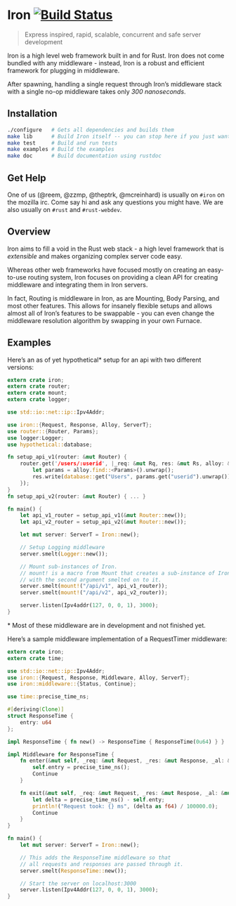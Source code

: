 Iron [![Build Status](https://secure.travis-ci.org/iron/iron.png?branch=master)](https://travis-ci.org/iron/iron)
====

> Express inspired, rapid, scalable, concurrent and safe server development

Iron is a high level web framework built in and for Rust.
Iron does not come bundled with any middleware - instead,
Iron is a robust and efficient framework for plugging in middleware.

After spawning, handling a single request through Iron’s middleware stack
with a single no-op middleware takes only _300 nanoseconds_.

## Installation

```bash
./configure   # Gets all dependencies and builds them
make lib      # Build Iron itself -- you can stop here if you just want the library
make test     # Build and run tests
make examples # Build the examples
make doc      # Build documentation using rustdoc
```

## Get Help

One of us (@reem, @zzmp, @theptrk, @mcreinhard) is usually on `#iron` on the
mozilla irc. Come say hi and ask any questions you might have. We are also
usually on `#rust` and `#rust-webdev`.

## Overview

Iron aims to fill a void in the Rust web stack - a high level framework that is
*extensible* and makes organizing complex server code easy.

Whereas other web frameworks have focused mostly on creating an easy-to-use
routing system, Iron focuses on providing a clean API for creating
middleware and integrating them in Iron servers.

In fact, Routing is middleware in Iron, as are Mounting, Body Parsing, and most
other features. This allows for insanely flexible setups and allows almost all
of Iron’s features to be swappable - you can even change the middleware
resolution algorithm by swapping in your own Furnace.

## Examples

Here’s an as of yet hypothetical\* setup for an api with two different
versions:

```rust
extern crate iron;
extern crate router;
extern crate mount;
extern crate logger;

use std::io::net::ip::Ipv4Addr;

use iron::{Request, Response, Alloy, ServerT};
use router::{Router, Params};
use logger:Logger;
use hypothetical::database;

fn setup_api_v1(router: &mut Router) {
    router.get('/users/:userid', |_req: &mut Rq, res: &mut Rs, alloy: &mut Alloy| {
        let params = alloy.find::<Params>().unwrap();
        res.write(database::get("Users", params.get("userid").unwrap()));
    });
}
fn setup_api_v2(router: &mut Router) { ... }

fn main() {
    let api_v1_router = setup_api_v1(&mut Router::new());
    let api_v2_router = setup_api_v2(&mut Router::new());

    let mut server: ServerT = Iron::new();

    // Setup Logging middleware
    server.smelt(Logger::new());

    // Mount sub-instances of Iron.
    // mount! is a macro from Mount that creates a sub-instance of Iron
    // with the second argument smelted on to it.
    server.smelt(mount!("/api/v1", api_v1_router));
    server.smelt(mount!("/api/v2", api_v2_router));

    server.listen(Ipv4addr(127, 0, 0, 1), 3000);
}

```

\* Most of these middleware are in development and not finished yet.

Here’s a sample middleware implementation of a RequestTimer middleware:

```rust
extern crate iron;
extern crate time;

use std::io::net::ip::Ipv4Addr;
use iron::{Request, Response, Middleware, Alloy, ServerT};
use iron::middleware::{Status, Continue};

use time::precise_time_ns;

#[deriving(Clone)]
struct ResponseTime {
    entry: u64
};

impl ResponseTime { fn new() -> ResponseTime { ResponseTime(0u64) } }

impl Middleware for ResponseTime {
    fn enter(&mut self, _req: &mut Request, _res: &mut Response, _al: &mut Alloy) -> Status {
        self.entry = precise_time_ns();
        Continue
    }

    fn exit(&mut self, _req: &mut Request, _res: &mut Respose, _al: &mut Alloy) -> Status {
        let delta = precise_time_ns() - self.enty;
        println!("Request took: {} ms", (delta as f64) / 100000.0);
        Continue
    }
}

fn main() {
    let mut server: ServerT = Iron::new();

    // This adds the ResponseTime middleware so that
    // all requests and responses are passed through it.
    server.smelt(ResponseTime::new());

    // Start the server on localhost:3000
    server.listen(Ipv4Addr(127, 0, 0, 1), 3000);
}
```


